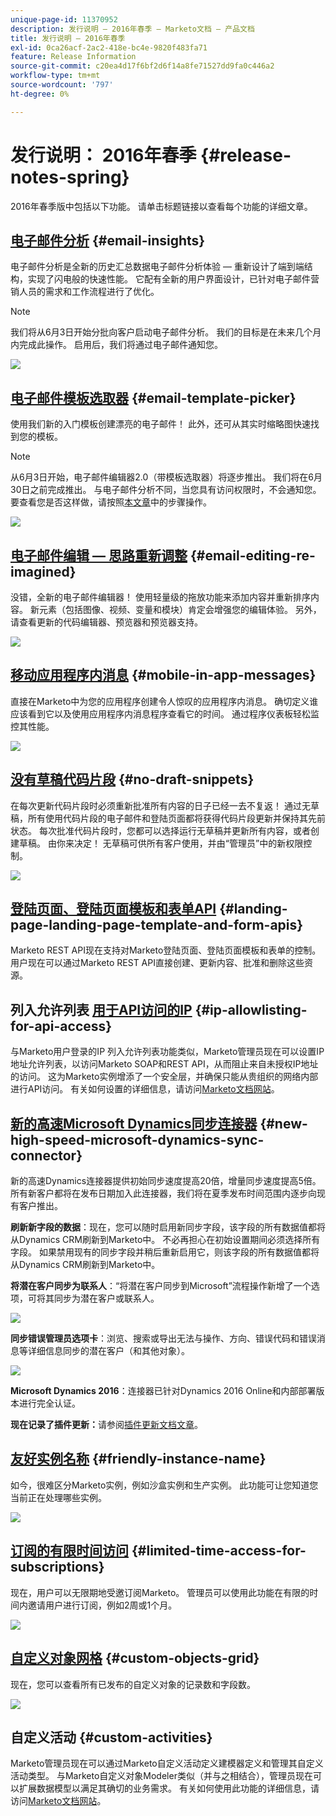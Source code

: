 ```yaml
---
unique-page-id: 11370952
description: 发行说明 — 2016年春季 — Marketo文档 — 产品文档
title: 发行说明 — 2016年春季
exl-id: 0ca26acf-2ac2-418e-bc4e-9820f483fa71
feature: Release Information
source-git-commit: c20ea4d17f6bf2d6f14a8fe71527dd9fa0c446a2
workflow-type: tm+mt
source-wordcount: '797'
ht-degree: 0%

---
```


# 发行说明： 2016年春季 {#release-notes-spring}

2016年春季版中包括以下功能。 请单击标题链接以查看每个功能的详细文章。

## [电子邮件分析](/help/marketo/product-docs/reporting/email-insights/email-insights-overview.md) {#email-insights}

电子邮件分析是全新的历史汇总数据电子邮件分析体验 — 重新设计了端到端结构，实现了闪电般的快速性能。 它配有全新的用户界面设计，已针对电子邮件营销人员的需求和工作流程进行了优化。

>[!NOTE]
>
>我们将从6月3日开始分批向客户启动电子邮件分析。 我们的目标是在未来几个月内完成此操作。 启用后，我们将通过电子邮件通知您。

![](assets/two.png)

## [电子邮件模板选取器](/help/marketo/product-docs/email-marketing/general/email-editor-2/email-template-picker-overview.md) {#email-template-picker}

使用我们新的入门模板创建漂亮的电子邮件！ 此外，还可从其实时缩略图快速找到您的模板。

>[!NOTE]
>
>从6月3日开始，电子邮件编辑器2.0（带模板选取器）将逐步推出。 我们将在6月30日之前完成推出。 与电子邮件分析不同，当您具有访问权限时，不会通知您。 要查看您是否这样做，请按照[本文章](/help/marketo/product-docs/email-marketing/general/email-editor-2/transitioning-to-email-editor-2-0.md)中的步骤操作。

![](assets/5-29-home-starter-templates.png)

## [电子邮件编辑 — 思路重新调整](/help/marketo/product-docs/email-marketing/general/email-editor-2/email-editor-v2-0-overview.md) {#email-editing-re-imagined}

没错，全新的电子邮件编辑器！ 使用轻量级的拖放功能来添加内容并重新排序内容。 新元素（包括图像、视频、变量和模块）肯定会增强您的编辑体验。 另外，请查看更新的代码编辑器、预览器和预览器支持。

![](assets/17a-29-modules-next.png)

## [移动应用程序内消息](/help/marketo/product-docs/mobile-marketing/in-app-messages/understanding-in-app-messages.md) {#mobile-in-app-messages}

直接在Marketo中为您的应用程序创建令人惊叹的应用程序内消息。 确切定义谁应该看到它以及使用应用程序内消息程序查看它的时间。 通过程序仪表板轻松监控其性能。

![](assets/pasted-image-at-2016-05-24-09-45-am.png)

## [没有草稿代码片段](/help/marketo/product-docs/administration/users-and-roles/enable-no-draft-for-snippets.md) {#no-draft-snippets}

在每次更新代码片段时必须重新批准所有内容的日子已经一去不复返！ 通过无草稿，所有使用代码片段的电子邮件和登陆页面都将获得代码片段更新并保持其先前状态。 每次批准代码片段时，您都可以选择运行无草稿并更新所有内容，或者创建草稿。 由你来决定！ 无草稿可供所有客户使用，并由“管理员”中的新权限控制。

![](assets/image2016-5-16-15-3a41-3a17.png)

## [登陆页面、登陆页面模板和表单API](https://developers.marketo.com/blog/spring-2016-updates/) {#landing-page-landing-page-template-and-form-apis}

Marketo REST API现在支持对Marketo登陆页面、登陆页面模板和表单的控制。 用户现在可以通过Marketo REST API直接创建、更新内容、批准和删除这些资源。

## 列入允许列表 [用于API访问的IP](/help/marketo/product-docs/administration/additional-integrations/create-an-allowlist-for-ip-based-api-access.md) {#ip-allowlisting-for-api-access}

与Marketo用户登录的IP 列入允许列表功能类似，Marketo管理员现在可以设置IP地址允许列表，以访问Marketo SOAP和REST API，从而阻止来自未授权IP地址的访问。 这为Marketo实例增添了一个安全层，并确保只能从贵组织的网络内部进行API访问。 有关如何设置的详细信息，请访问[Marketo文档网站](/help/marketo/product-docs/administration/additional-integrations/create-an-allowlist-for-ip-based-api-access.md)。

## [新的高速Microsoft Dynamics同步连接器](/help/marketo/product-docs/crm-sync/microsoft-dynamics-sync/microsoft-dynamics-sync-details/sync-status.md) {#new-high-speed-microsoft-dynamics-sync-connector}

新的高速Dynamics连接器提供初始同步速度提高20倍，增量同步速度提高5倍。 所有新客户都将在发布日期加入此连接器，我们将在夏季发布时间范围内逐步向现有客户推出。

**刷新新字段的数据**：现在，您可以随时启用新同步字段，该字段的所有数据值都将从Dynamics CRM刷新到Marketo中。 不必再担心在初始设置期间必须选择所有字段。 如果禁用现有的同步字段并稍后重新启用它，则该字段的所有数据值都将从Dynamics CRM刷新到Marketo中。

**将潜在客户同步为联系人**：“将潜在客户同步到Microsoft”流程操作新增了一个选项，可将其同步为潜在客户或联系人。

![](assets/image2016-5-19-8-3a59-3a9.png)

**同步错误管理员选项卡**：浏览、搜索或导出无法与操作、方向、错误代码和错误消息等详细信息同步的潜在客户（和其他对象）。

![](assets/sync-errors.png)

**Microsoft Dynamics 2016**：连接器已针对Dynamics 2016 Online和内部部署版本进行完全认证。

**现在记录了插件更新：**&#x200B;请参阅[插件更新文档文章](/help/marketo/product-docs/crm-sync/microsoft-dynamics-sync/marketo-plugin-releases-for-microsoft-dynamics.md)。

## [友好实例名称](/help/marketo/product-docs/administration/settings/edit-subscription-settings.md) {#friendly-instance-name}

如今，很难区分Marketo实例，例如沙盒实例和生产实例。 此功能可让您知道您当前正在处理哪些实例。

![](assets/image2016-5-16-15-3a57-3a14.png)

## [订阅的有限时间访问](/help/marketo/product-docs/administration/users-and-roles/managing-marketo-users.md) {#limited-time-access-for-subscriptions}

现在，用户可以无限期地受邀订阅Marketo。 管理员可以使用此功能在有限的时间内邀请用户进行订阅，例如2周或1个月。

![](assets/image2016-5-16-15-3a59-3a52.png)

## [自定义对象网格](/help/marketo/product-docs/administration/marketo-custom-objects/understanding-marketo-custom-objects.md) {#custom-objects-grid}

现在，您可以查看所有已发布的自定义对象的记录数和字段数。

![](assets/custom-objects-grid.png)

## 自定义活动 {#custom-activities}

Marketo管理员现在可以通过Marketo自定义活动定义建模器定义和管理其自定义活动类型。 与Marketo自定义对象Modeler类似（并与之相结合），管理员现在可以扩展数据模型以满足其确切的业务需求。 有关如何使用此功能的详细信息，请访问[Marketo文档网站](/help/marketo/product-docs/administration/marketo-custom-activities/understanding-custom-activities.md)。
